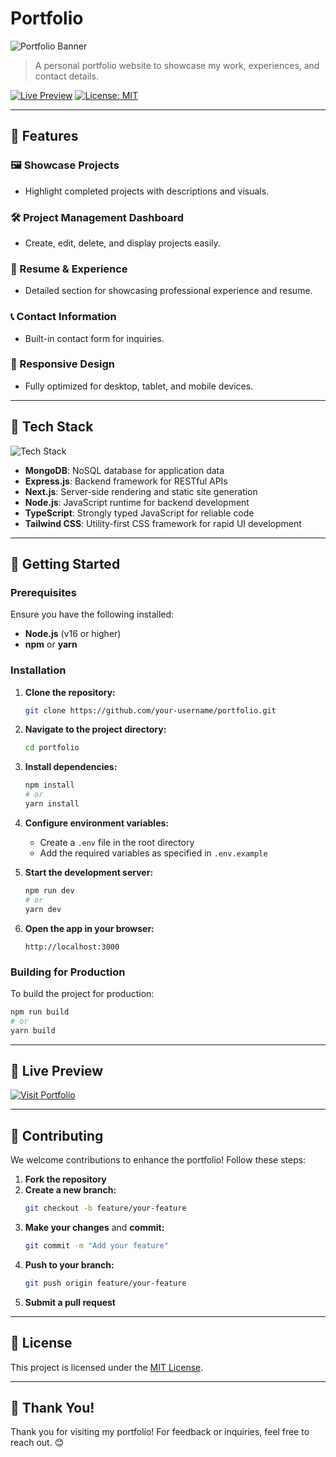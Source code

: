# Portfolio

![Portfolio Banner](https://i.imgur.com/MWQnyTY.png.png)

> A personal portfolio website to showcase my work, experiences, and contact details.

[![Live Preview](https://img.shields.io/badge/Live-Preview-brightgreen?style=for-the-badge)](https://anas-portfolio-vercel.vercel.app/) [![License: MIT](https://img.shields.io/badge/License-MIT-blue?style=for-the-badge)](LICENSE)

---

## 🌟 Features

### 🖼️ Showcase Projects
- Highlight completed projects with descriptions and visuals.

### 🛠️ Project Management Dashboard
- Create, edit, delete, and display projects easily.

### 📄 Resume & Experience
- Detailed section for showcasing professional experience and resume.

### 📞 Contact Information
- Built-in contact form for inquiries.

### 📱 Responsive Design
- Fully optimized for desktop, tablet, and mobile devices.

---

## 🔧 Tech Stack

![Tech Stack](https://skillicons.dev/icons?i=mongodb,express,nextjs,nodejs,typescript,tailwindcss&theme=light)

- **MongoDB**: NoSQL database for application data
- **Express.js**: Backend framework for RESTful APIs
- **Next.js**: Server-side rendering and static site generation
- **Node.js**: JavaScript runtime for backend development
- **TypeScript**: Strongly typed JavaScript for reliable code
- **Tailwind CSS**: Utility-first CSS framework for rapid UI development

---

## 🚀 Getting Started

### Prerequisites
Ensure you have the following installed:
- **Node.js** (v16 or higher)
- **npm** or **yarn**

### Installation

1. **Clone the repository:**
   ```bash
   git clone https://github.com/your-username/portfolio.git
   ```

2. **Navigate to the project directory:**
   ```bash
   cd portfolio
   ```

3. **Install dependencies:**
   ```bash
   npm install
   # or
   yarn install
   ```

4. **Configure environment variables:**
   - Create a `.env` file in the root directory
   - Add the required variables as specified in `.env.example`

5. **Start the development server:**
   ```bash
   npm run dev
   # or
   yarn dev
   ```

6. **Open the app in your browser:**
   ```
   http://localhost:3000
   ```

### Building for Production
To build the project for production:
```bash
npm run build
# or
yarn build
```

---

## 🔗 Live Preview

[![Visit Portfolio](https://img.shields.io/badge/Visit-Portfolio-brightgreen?style=for-the-badge)](https://anas-portfolio-vercel.vercel.app/)

---

## 🤝 Contributing

We welcome contributions to enhance the portfolio! Follow these steps:

1. **Fork the repository**
2. **Create a new branch:**
   ```bash
   git checkout -b feature/your-feature
   ```
3. **Make your changes** and **commit:**
   ```bash
   git commit -m "Add your feature"
   ```
4. **Push to your branch:**
   ```bash
   git push origin feature/your-feature
   ```
5. **Submit a pull request**

---

## 📜 License

This project is licensed under the [MIT License](LICENSE).

---

## 🎉 Thank You!

Thank you for visiting my portfolio! For feedback or inquiries, feel free to reach out. 😊
